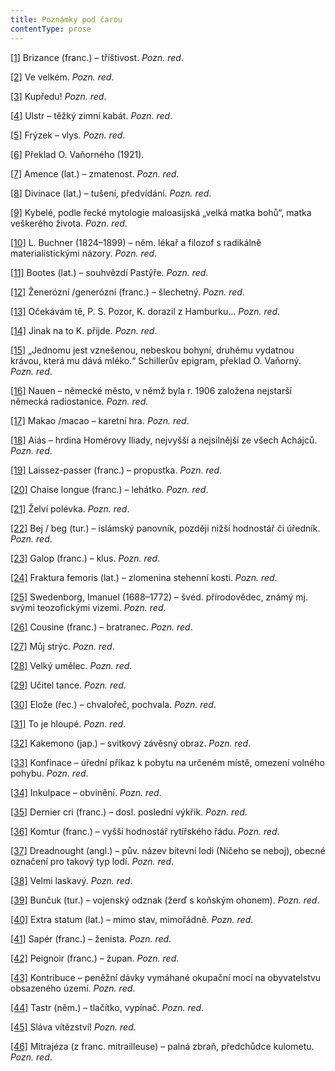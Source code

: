 ```yaml
---
title: Poznámky pod čarou
contentType: prose
---
```


<section>

[\[1\]](./resources/undefined) Brizance (franc.) – tříštivost. _Pozn. red_.

[\[2\]](./resources/undefined) Ve velkém. _Pozn. red_.

[\[3\]](./resources/undefined) Kupředu! _Pozn. red_.

[\[4\]](./resources/undefined) Ulstr – těžký zimní kabát. _Pozn. red_.

[\[5\]](./resources/undefined) Frýzek – vlys. _Pozn. red_.

[\[6\]](./resources/undefined) Překlad O. Vaňorného (1921).

[\[7\]](./resources/undefined) Amence (lat.) – zmatenost. _Pozn. red_.

[\[8\]](./resources/undefined) Divinace (lat.) – tušení, předvídání. _Pozn. red_.

[\[9\]](./resources/undefined) Kybelé, podle řecké mytologie maloasijská „velká matka bohů“, matka veškerého života. _Pozn. red_.

[\[10\]](./resources/undefined) L. Buchner (1824–1899) – něm. lékař a filozof s radikálně materialistickými názory. _Pozn. red_.

[\[11\]](./resources/undefined) Bootes (lat.) – souhvězdí Pastýře. _Pozn. red_.

[\[12\]](./resources/undefined) Ženerózní /generózní (franc.) – šlechetný. _Pozn. red_.

[\[13\]](./resources/undefined) Očekávám tě, P. S. Pozor, K. dorazil z Hamburku… _Pozn. red_.

[\[14\]](./resources/undefined) Jinak na to K. přijde. _Pozn. red_.

[\[15\]](./resources/undefined) „Jednomu jest vznešenou, nebeskou bohyní, druhému vydatnou krávou, která mu dává mléko.“ Schillerův epigram, překlad O. Vaňorný. _Pozn. red_.

[\[16\]](./resources/undefined) Nauen – německé město, v němž byla r. 1906 založena nejstarší německá radiostanice. _Pozn. red._

[\[17\]](./resources/undefined) Makao /macao – karetní hra. _Pozn. red_.

[\[18\]](./resources/undefined) Aiás – hrdina Homérovy Iliady, nejvyšší a nejsilnější ze všech Achájců. _Pozn. red_.

[\[19\]](./resources/undefined) Laissez-passer (franc.) – propustka. _Pozn. red_.

[\[20\]](./resources/undefined) Chaise longue (franc.) – lehátko. _Pozn. red_.

[\[21\]](./resources/undefined) Želví polévka. _Pozn. red_.

[\[22\]](./resources/undefined) Bej / beg (tur.) – islámský panovník, později nižší hodnostář či úředník. _Pozn. red_.

[\[23\]](./resources/undefined) Galop (franc.) – klus. _Pozn. red_.

[\[24\]](./resources/undefined) Fraktura femoris (lat.) – zlomenina stehenní kosti. _Pozn. red_.

[\[25\]](./resources/undefined) Swedenborg, Imanuel (1688–1772) – švéd. přírodovědec, známý mj. svými teozofickými vizemi. _Pozn. red_.

[\[26\]](./resources/undefined) Cousine (franc.) – bratranec. _Pozn. red_.

[\[27\]](./resources/undefined) Můj strýc. _Pozn. red_.

[\[28\]](./resources/undefined) Velký umělec. _Pozn. red_.

[\[29\]](./resources/undefined) Učitel tance. _Pozn. red_.

[\[30\]](./resources/undefined) Elože (řec.) – chvalořeč, pochvala. _Pozn. red_.

[\[31\]](./resources/undefined) To je hloupé. _Pozn. red_.

[\[32\]](./resources/undefined) Kakemono (jap.) – svitkový závěsný obraz. _Pozn. red_.

[\[33\]](./resources/undefined) Konfinace – úřední příkaz k pobytu na určeném místě, omezení volného pohybu. _Pozn. red_.

[\[34\]](./resources/undefined) Inkulpace – obvinění. _Pozn. red_.

[\[35\]](./resources/undefined) Dernier cri (franc.) – dosl. poslední výkřik. _Pozn. red_.

[\[36\]](./resources/undefined) Komtur (franc.) – vyšší hodnostář rytířského řádu. _Pozn. red_.

[\[37\]](./resources/undefined) Dreadnought (angl.) – pův. název bitevní lodi (Ničeho se neboj), obecné označení pro takový typ lodí. _Pozn. red_.

[\[38\]](./resources/undefined) Velmi laskavý. _Pozn. red_.

[\[39\]](./resources/undefined) Bunčuk (tur.) – vojenský odznak (žerď s koňským ohonem). _Pozn. red_.

[\[40\]](./resources/undefined) Extra statum (lat.) – mimo stav, mimořádně. _Pozn. red_.

[\[41\]](./resources/undefined) Sapér (franc.) – ženista. _Pozn. red_.

[\[42\]](./resources/undefined) Peignoir (franc.) – župan. _Pozn. red_.

[\[43\]](./resources/undefined) Kontribuce – peněžní dávky vymáhané okupační mocí na obyvatelstvu obsazeného území. _Pozn. red_.

[\[44\]](./resources/undefined) Tastr (něm.) – tlačítko, vypínač. _Pozn. red_.

[\[45\]](./resources/undefined) Sláva vítězství! _Pozn. red_.

[\[46\]](./resources/undefined) Mitrajéza (z franc. mitrailleuse) – palná zbraň, předchůdce kulometu. _Pozn. red_.

</section>
